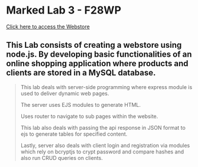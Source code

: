 # Marked Lab 3 - F28WP

[Click here to access the Webstore](https://0itsb.sse.codesandbox.io/)

## This Lab consists of creating a webstore using node.js. By developing basic functionalities of an online shopping application where products and clients are stored in a MySQL database.
>
>This lab deals with server-side programming where express module is used to deliver dynamic web pages.
>
>The server uses EJS modules to generate HTML. 
>
>Uses router to navigate to sub pages within the website.
>
>This lab also deals with passing the api response in JSON format to ejs to generate tables for specified content.
>
>Lastly, server also deals with client login and registration via modules which rely on bcryptjs to crypt password and compare hashes and also run CRUD queries on clients.
